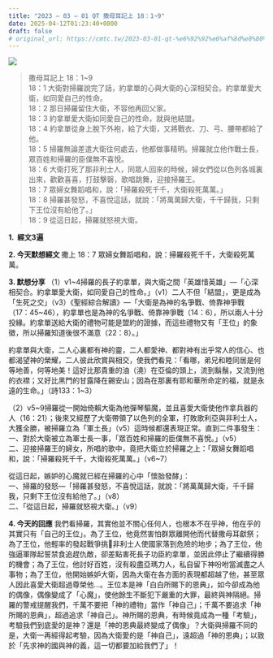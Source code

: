 ```yaml
---
title: "2023 – 03 – 01 QT 撒母耳記上 18：1~9"
date: 2025-04-12T01:23:40+0800
draft: false
# original_url: https://cmtc.tw/2023-03-01-qt-%e6%92%92%e6%af%8d%e8%80%b3%e8%a8%98%e4%b8%8a-18%ef%bc%9a19
---
```


![](/images/qt.jpg)
> 撒母耳記上 18：1\~9  
> 18：1 大衛對掃羅說完了話，約拿單的心與大衛的心深相契合。約拿單愛大衛，如同愛自己的性命。  
> 18：2 那日掃羅留住大衛，不容他再回父家。  
> 18：3 約拿單愛大衛如同愛自己的性命，就與他結盟。  
> 18：4 約拿單從身上脫下外袍，給了大衛，又將戰衣、刀、弓、腰帶都給了他。  
> 18：5 掃羅無論差遣大衛往何處去，他都做事精明。掃羅就立他作戰士長，眾百姓和掃羅的臣僕無不喜悅。  
> 18：6 大衛打死了那非利士人，同眾人回來的時候，婦女們從以色列各城裏出來，歡歡喜喜，打鼓擊磬，歌唱跳舞，迎接掃羅王。  
> 18：7 眾婦女舞蹈唱和，說：「掃羅殺死千千，大衛殺死萬萬。」  
> 18：8 掃羅甚發怒，不喜悅這話，就說：「將萬萬歸大衛，千千歸我，只剩下王位沒有給他了。」  
> 18：9 從這日起，掃羅就怒視大衛。

**1.  經文3遍**

**2. 今天默想經文**
撒上 18：7 眾婦女舞蹈唱和，說：掃羅殺死千千，大衛殺死萬萬。

**3. 默想分享**
（1）v1\~4掃羅的長子約拿單，與大衛之間「英雄惜英雄」—「心深相契合。約拿單愛大衛，如同愛自己的性命。」（v1）二人不但「結盟」，更是成為「生死之交」（v3）《聖經綜合解讀》—「大衛是為神的名爭戰、倚靠神爭戰（17：45\~46），約拿單也是為神的名爭戰、倚靠神爭戰（14：6），所以兩人十分投緣。約拿單送給大衛的禮物可能是盟約的證據，而這些禮物又有「王位」的象徵，所以掃羅知道後很不滿意（22：8）。」

約拿單與大衛，二人心裏都有神的靈，二人都愛神、都對神有出乎常人的信心、也都渴望神的榮耀，二人彼此欣賞與相交，使我們看見：「看哪，弟兄和睦同居是何等地善，何等地美！這好比那貴重的油（澆）在亞倫的頭上，流到鬍鬚，又流到他的衣襟；又好比黑門的甘露降在錫安山；因為在那裏有耶和華所命定的福，就是永遠的生命。」（詩133：1\~3）

（2）v5\~9掃羅從一開始倚賴大衛為他彈琴驅魔，並且喜愛大衛使他作拿兵器的人（16：21）；後來又經歷了大衛帶領了以色列的全軍，打敗歌利亞與非利士人，大獲全勝，被掃羅立為「軍土長」（v5）這時候都還表現正常。直到二件事發生：  
一、對於大衛被立為軍士長一事，「眾百姓和掃羅的臣僕無不喜悅。」（v5）  
二、迎接掃羅王的婦女，所唱的歌中，竟把大衛立於掃羅之上：「眾婦女舞蹈唱和，說：「掃羅殺死千千，大衛殺死萬萬。」（v6\~7）

從這日起，嫉妒的心魔就已經在掃羅的心中「懷胎發酵」：  
一、掃羅的發怒—「掃羅甚發怒，不喜悅這話，就說：「將萬萬歸大衛，千千歸我，只剩下王位沒有給他了。」（v8）  
二、「從這日起，掃羅就怒視大衛。」（v9）

**4. 今天的回應**
我們看掃羅，其實他並不關心任何人，也根本不在乎神，他在乎的其實只有「自己的王位」。為了王位，他竟然害怕群眾離開他而代替撒母耳獻祭；為了王位，他輕率的發起戰爭挑𦦟非利士人使國家落到危險的地步；為了王位，他強逼軍隊起誓禁食追趕仇敵，卻差點害死長子功臣約拿單，並因此停止了繼續得勝的機會；為了王位，他討好百姓，沒有殺盡亞瑪力人，私自留下神吩咐當滅盡之人事物；為了王位，他開始嫉妒大衛，因為大衛在各方面的表現都超越了他，甚至眾人因此喜愛大衛超過尊榮他…。王位本是神「白白所賜下的恩典」，如今卻成為他的偶像，偶像變成了「心魔」，使他餘生不斷犯下嚴重的大罪，最終與神隔絕。掃羅的警戒提醒我們，千萬不要把「神的禮物」當作「神自己」；千萬不要追求「神所賜的恩典」，超過追求「神自己」。神所賜的恩典，有時候竟成為一種「考驗」，考驗我們到底愛的是神？還是「神的恩典最終變成了偶像」？大衛與掃羅不同的是，大衛一再經得起考驗，因為大衛愛的是「神自己」，遠超過「神的恩典」；以致於「先求神的國與神的義，這一切都要加給我們了」！
